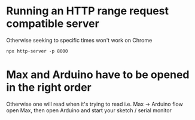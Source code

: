 # Running an HTTP range request compatible server

Otherwise seeking to specific times won't work on Chrome

```
npx http-server -p 8000
```

# Max and Arduino have to be opened in the right order

Otherwise one will read when it's trying to read
i.e.
Max -> Arduino flow
open Max, then open Arduino and start your sketch / serial monitor
